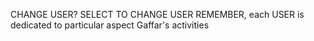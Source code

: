CHANGE USER? 
SELECT TO CHANGE USER
REMEMBER, each USER is dedicated to particular aspect Gaffar's activities
